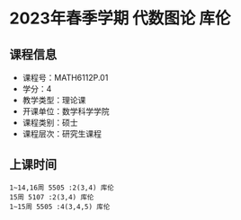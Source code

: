 # 2023年春季学期 代数图论 库伦






## 课程信息

- 课程号：MATH6112P.01
- 学分：4
- 教学类型：理论课
- 开课单位：数学科学学院
- 课程类别：硕士
- 课程层次：研究生课程

## 上课时间

```
1~14,16周 5505 :2(3,4) 库伦
15周 5107 :2(3,4) 库伦
1~15周 5505 :4(3,4,5) 库伦
```


